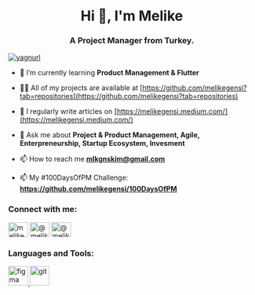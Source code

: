 <h1 align="center">Hi 👋, I'm Melike</h1>
<h3 align="center">A Project Manager from Turkey.</h3>

<p align="left"> <a href="https://github.com/ryo-ma/github-profile-trophy"><img src="https://github-profile-trophy.vercel.app/?username=yagnurl" alt="yagnurl" /></a> </p>

- 🌱 I’m currently learning **Product Management & Flutter**

- 👨‍💻 All of my projects are available at [https://github.com/melikegensi?tab=repositories](https://github.com/melikegensi?tab=repositories)

- 📝 I regularly write articles on [https://melikegensi.medium.com/](https://melikegensi.medium.com/)

- 💬 Ask me about **Project & Product Management, Agile, Enterpreneurship, Startup Ecosystem, Invesment**

- 📫 How to reach me **mlkgnskim@gmail.com**

- 📫 My #100DaysOfPM Challenge:  **https://github.com/melikegensi/100DaysOfPM**

<h3 align="left">Connect with me:</h3>
<p align="left">
<a href="https://linkedin.com/in/melikegensi" target="blank"><img align="center" src="https://raw.githubusercontent.com/rahuldkjain/github-profile-readme-generator/master/src/images/icons/Social/linked-in-alt.svg" alt="melikegensi" height="30" width="40" /></a>
<a href="https://medium.com/@melikegensi" target="blank"><img align="center" src="https://raw.githubusercontent.com/rahuldkjain/github-profile-readme-generator/master/src/images/icons/Social/medium.svg" alt="@melikegensi" height="30" width="40" /></a>
<a href="https://twitter.com/@melikegensi" target="blank"><img align="center" src="https://raw.githubusercontent.com/rahuldkjain/github-profile-readme-generator/master/src/images/icons/Social/twitter.svg" alt="@melikegensi" height="30" width="40" /></a>
</p>

<h3 align="left">Languages and Tools:</h3>
<a href="https://www.figma.com/" target="_blank"> <img src="https://www.vectorlogo.zone/logos/figma/figma-icon.svg" alt="figma" width="40" height="40"/> </a>
<a href="https://git-scm.com/" target="_blank"> <img src="https://www.vectorlogo.zone/logos/git-scm/git-scm-icon.svg" alt="git" width="40" height="40"/> </a> 

 </p>
